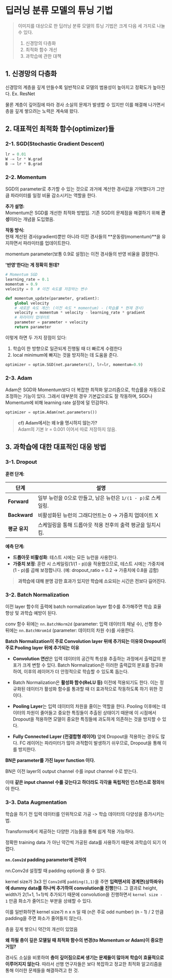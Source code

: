 # 딥러닝 분류 모델의 튜닝 기법

> 이미지를 대상으로 한 딥러닝 분류 모델의 튜닝 기법은 크게 다음 세 가지로 나눌 수 있다.
> 
> 1. 신경망의 다층화
> 2. 최적화 함수 개선
> 3. 과학습에 관한 대책

## 1. 신경망의 다층화

신경망의 계층을 깊게 만들수록 일반적으로 모델의 범용성이 높아지고 정확도가 높아진다. Ex. ResNet

물론 계층이 깊어짐에 따라 경사 소실의 문제가 발생할 수 있지만 이를 해결해 나가면서 층을 깊게 쌓으려는 노력은 계속돼 왔다.

## 2. 대표적인 최적화 함수(optimizer)들

### 2-1. SGD(Stochastic Gradient Descent)

```python
lr = 0.01
W -= lr * W.grad
B -= lr * B.grad
```

### 2-2. Momentum

SGD의 parameter로 추가할 수 있는 것으로 과거에 계산한 경사값을 기억했다가 그만큼 파라미터를 일정 비율 감소시키는 역할을 한다.

**추가 설명:**  
Momentum은 SGD를 개선한 최적화 방법임. 기존 SGD의 문제점을 해결하기 위해 **관성**이라는 개념을 도입했음.

**작동 방식:**  
현재 계산된 경사(gradient)뿐만 아니라 이전 경사들의 **운동량(momentum)**을 유지하면서 파라미터를 업데이트한다.

momentum parameter(보통 0.9로 설정)는 이전 경사들의 반영 비율을 결정한다.

**'반영'한다는 게 정확히 뭔데?**

```python
# Momentum SGD
learning_rate = 0.1
momentum = 0.9
velocity = 0  # 이전 속도를 저장하는 변수

def momentum_update(parameter, gradient):
    global velocity
    # 새로운 속도 계산: (이전 속도 * momentum) - (학습률 * 현재 경사)
    velocity = momentum * velocity - learning_rate * gradient
    # 파라미터 업데이트
    parameter = parameter + velocity
    return parameter
```

이렇게 하면 두 가지 장점이 있다:

1. 학습이 한 방향으로 일관되게 진행될 때 더 빠르게 수렴한다
2. local minimum에 빠지는 것을 방지하는 데 도움을 준다.

```python
optimizer = optim.SGD(net.parameters(), lr=lr, momentum=0.9)
```

### 2-3. Adam

Adam은 SGD와 Momentum보다 더 복잡한 최적화 알고리즘으로, 학습률을 자동으로 조정하는 기능이 있다. 그래서 대부분의 경우 기본값으로도 잘 작동하며, SGD나 Momentum에 비해 learning rate 설정에 덜 민감하다.

```python
optimizer = optim.Adam(net.parameters())
```

> **cf) Adam에서는 왜 lr을 명시하지 않는가?**  
> Adam의 기본 lr = 0.001 이어서 따로 저장하지 않음.

## 3. 과학습에 대한 대표적인 대응 방법

### 3-1. Dropout

**훈련 단계:**

| 단계 | 설명 |
|------|------|
| **Forward** | 일부 뉴런을 0으로 만들고, 남은 뉴런은 `1/(1 - p)`로 스케일링. |
| **Backward** | 비활성화된 뉴런의 그래디언트는 0 → 가중치 업데이트 X |
| **평균 유지** | 스케일링을 통해 드롭아웃 적용 전후의 출력 평균을 일치시킴. |

**예측 단계:**

- **드롭아웃 비활성화**: 테스트 시에는 모든 뉴런을 사용한다.
- **가중치 보정**: 훈련 시 스케일링(1/(1 - p))을 적용했으므로, 테스트 시에는 가중치에 (1 - p)를 곱해 보정합니다.
  (예: dropout_ratio = 0.2 → 가중치에 0.8을 곱함)

> **과학습에 대해 분명 강한 효과가 있지만 학습에 소요되는 시간은 전보다 길어진다.**

### 3-2. Batch Normalization

이전 layer 함수의 출력에 batch normalization layer 함수를 추가해주면 학습 효율 향상 및 과학습 예방이 된다.

conv 함수 뒤에는 `nn.BatchNorm2d` (parameter: 입력 데이터의 채널 수), 선형 함수 뒤에는 `nn.BatchNrom1d` (parameter: 데이터의 차원 수)를 사용한다.

**Batch Normalization이 주로 Convolution layer 뒤에 추가되는 이유와 Dropout이 주로 Pooling layer 뒤에 추가되는 이유**

- **Convolution 연산**은 입력 데이터의 공간적 특성을 추출하는 과정에서 출력값의 분포가 크게 변할 수 있다. Batch Normalization은 이러한 출력값의 분포를 정규화하여, 이후의 레이어가 더 안정적으로 학습할 수 있도록 돕는다.

- Batch Normalization은 **활성화 함수(ReLU 등)** 이전에 적용되기도 한다. 이는 정규화된 데이터가 활성화 함수를 통과할 때 더 효과적으로 작동하도록 하기 위한 것이다.

- **Pooling Layer**는 입력 데이터의 차원을 줄이는 역할을 한다. Pooling 이후에는 데이터의 차원이 줄어들고 중요한 특징들이 추출된 상태이기 때문에 이 시점에서 Dropout을 적용하면 모델이 중요한 특징들에 과도하게 의존하는 것을 방지할 수 있다.

- **Fully Connected Layer (전결합형 레이어)** 앞에 Dropout을 적용하는 경우도 많다. FC 레이어는 파라미터가 많아 과적합이 발생하기 쉬우므로, Dropout을 통해 이를 방지한다.

**BN은 parameter를 가진 layer function 이다.**

BN은 이전 layer의 output channel 수를 input channel 수로 받는다. 

이때 **같은 input channel 수를 갖는다고 하더라도 각각을 독립적인 인스턴스로 정의**해야 한다.

### 3-3. Data Augmentation

학습을 하기 전 입력 데이터를 인위적으로 가공 -> 학습 데이터의 다양성을 증가시키는 법.

Transforms에서 제공하는 다양한 기능들을 통해 쉽게 적용 가능하다.

정확한 training data 가 아닌 약간씩 가공된 data를 사용하기 때문에 과학습이 되기 어렵다.

**`nn.Conv2d` padding parameter에 관하여**

nn.Conv2d 설정할 때 padding option을 줄 수 있다.

kernel size가 3x3 인 `Conv2d`에 `padding(1,1)`을 주면 **입력텐서의 경계면(상하좌우)에 dummy data를 하나씩 추가하여 convolution을 진행**한다. 그 결과로 height, width가 2(1+1, 1+1)씩 추가되기 때문에 convolution을 진행하면서 `kernel size - 1` 만큼 화소가 줄어드는 부분을 상쇄할 수 있다.

이를 일반화하면 kernel size가 n x n 일 때 (n은 주로 odd number) (n - 1) / 2 만큼 padding을 주면 화소가 줄어들지 않는다.

층을 깊게 쌓으니 약간의 개선이 있었음

**왜 하필 층이 깊은 모델일 때 최적화 함수의 변경(to Momentum or Adam)이 중요한거임?**

경사도 소실을 비롯하여 **층이 깊어짐으로써 생기는 문제들이 많아져 학습이 효율적으로 이루어지지 않는다**. 따라서 선행 연구자들은 보다 복잡하고 정교한 최적화 알고리즘을 통해 이러한 문제들을 해결하려고 한 것.